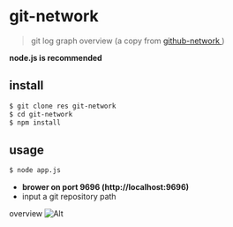 # git-network

> git log graph overview (a copy from [github-network
](http://lcs.com))

**node.js is recommended**

## install
```bash
$ git clone res git-network
$ cd git-network
$ npm install
```

## usage

```bash
$ node app.js
```
- **brower on port 9696 (http://localhost:9696)**
- input a git repository path

 overview
 ![Alt](https://lcs.io)
